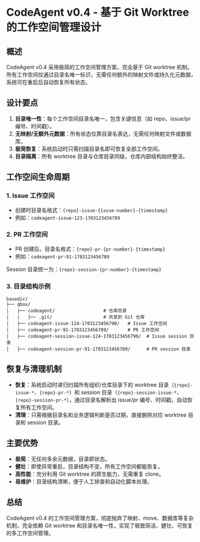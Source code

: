 # CodeAgent v0.4 - 基于 Git Worktree 的工作空间管理设计

## 概述

CodeAgent v0.4 采用极简的工作空间管理方案，完全基于 Git worktree 机制。所有工作空间仅通过目录名唯一标识，无需任何额外的映射文件或持久化元数据，系统可在重启后自动恢复所有状态。

## 设计要点

1. **目录唯一性**：每个工作空间目录名唯一，包含关键信息（如 repo、issue/pr 编号、时间戳）。
2. **无映射/无额外元数据**：所有状态仅靠目录名表达，无需任何映射文件或数据库。
3. **极简恢复**：系统启动时只需扫描目录名即可恢复全部工作空间。
4. **目录隔离**：所有 worktree 目录与仓库目录同级，仓库内部结构始终整洁。

## 工作空间生命周期

### 1. Issue 工作空间

- 创建时目录名格式：`{repo}-issue-{issue-number}-{timestamp}`
- 例如：`codeagent-issue-123-1703123456789`

### 2. PR 工作空间

- PR 创建后，目录名格式：`{repo}-pr-{pr-number}-{timestamp}`
- 例如：`codeagent-pr-91-1703123456789`

Session 目录统一为：`{repo}-session-{pr-number}-{timestamp}`

### 3. 目录结构示例

```
basedir/
├── qbox/
│   ├── codeagent/                  # 仓库目录
│   │   ├── .git/                   # 共享的 Git 仓库
│   ├── codeagent-issue-124-1703123456790/   # Issue 工作空间
│   ├── codeagent-pr-91-1703123456789/       # PR 工作空间
│   ├── codeagent-session-issue-124-1703123456790/  # Issue session 目录
│   ├── codeagent-session-pr-91-1703123456789/      # PR session 目录
```

## 恢复与清理机制

- **恢复**：系统启动时递归扫描所有组织/仓库目录下的 worktree 目录（`{repo}-issue-*`、`{repo}-pr-*`）和 session 目录（`{repo}-session-issue-*`、`{repo}-session-pr-*`），通过目录名解析出 issue/pr 编号、时间戳，自动恢复所有工作空间。
- **清理**：只需根据目录名和业务逻辑判断是否过期，直接删除对应 worktree 目录和 session 目录。

## 主要优势

- **极简**：无任何多余元数据，目录即状态。
- **健壮**：即使异常重启，目录结构不变，所有工作空间都能恢复。
- **高性能**：充分利用 Git worktree 的原生能力，无需重复 clone。
- **易维护**：目录结构清晰，便于人工排查和自动化脚本处理。

## 总结

CodeAgent v0.4 的工作空间管理方案，彻底抛弃了映射、move、数据库等复杂机制，完全依赖 Git worktree 和目录名唯一性，实现了极致简洁、健壮、可恢复的多工作空间管理。
